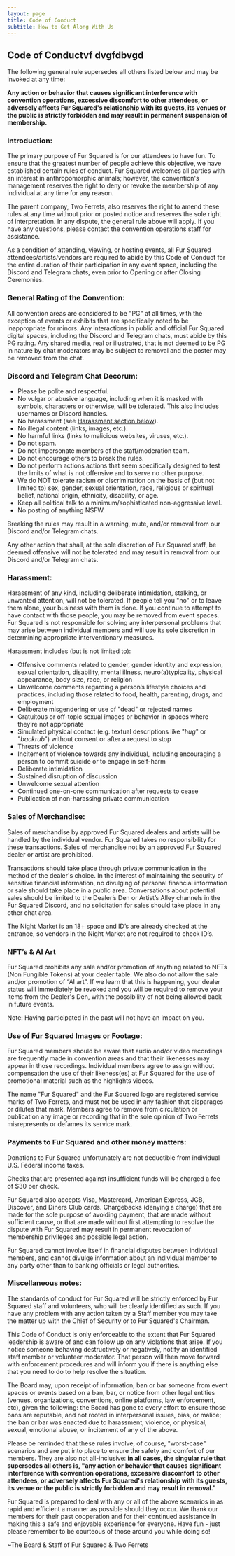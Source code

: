 ```yaml
---
layout: page
title: Code of Conduct
subtitle: How to Get Along With Us
---
```

## **Code of Conductvf dvgfdbvgd**

The following general rule supersedes all others listed below and may be invoked at any time:

**Any action or behavior that causes significant interference with convention operations, excessive discomfort to other attendees, or adversely affects Fur Squared's relationship with its guests, its venues or the public is strictly forbidden and may result in permanent suspension of membership.**

### **Introduction:**

The primary purpose of Fur Squared is for our attendees to have fun. To ensure that the greatest number of people achieve this objective, we have established certain rules of conduct. Fur Squared welcomes all parties with an interest in anthropomorphic animals; however, the convention's management reserves the right to deny or revoke the membership of any individual at any time for any reason.

The parent company, Two Ferrets, also reserves the right to amend these rules at any time without prior or posted notice and reserves the sole right of interpretation. In any dispute, the general rule above will apply. If you have any questions, please contact the convention operations staff for assistance.

As a condition of attending, viewing, or hosting events, all Fur Squared attendees/artists/vendors are required to abide by this Code of Conduct for the entire duration of their participation in any event space, including the Discord and Telegram chats, even prior to Opening or after Closing Ceremonies.

### **General Rating of the Convention:**

All convention areas are considered to be "PG" at all times, with the exception of events or exhibits that are specifically noted to be inappropriate for minors. Any interactions in public and official Fur Squared digital spaces, including the Discord and Telegram chats, must abide by this PG rating. Any shared media, real or illustrated, that is not deemed to be PG in nature by chat moderators may be subject to removal and the poster may be removed from the chat.

### **Discord and Telegram Chat Decorum:**

* Please be polite and respectful.
* No vulgar or abusive language, including when it is masked with symbols, characters or otherwise, will be tolerated. This also includes usernames or Discord handles.
* No harassment (see [Harassment section below](#harassment)).
* No illegal content (links, images, etc.).
* No harmful links (links to malicious websites, viruses, etc.).
* Do not spam.
* Do not impersonate members of the staff/moderation team.
* Do not encourage others to break the rules.
* Do not perform actions actions that seem specifically designed to test the limits of what is not offensive and to serve no other purpose.
* We do NOT tolerate racism or discrimination on the basis of (but not limited to) sex, gender, sexual orientation, race, religious or spiritual belief, national origin, ethnicity, disability, or age.
* Keep all political talk to a minimum/sophisticated non-aggressive level.
* No posting of anything NSFW.

Breaking the rules may result in a warning, mute, and/or removal from our Discord and/or Telegram chats.

Any other action that shall, at the sole discretion of Fur Squared staff, be deemed offensive will not be tolerated and may result in removal from our Discord and/or Telegram chats.

### **Harassment:**

Harassment of any kind, including deliberate intimidation, stalking, or unwanted attention, will not be tolerated. If people tell you "no" or to leave them alone, your business with them is done. If you continue to attempt to have contact with those people, you may be removed from event spaces. Fur Squared is not responsible for solving any interpersonal problems that may arise between individual members and will use its sole discretion in determining appropriate interventionary measures.

Harassment includes (but is not limited to):

* Offensive comments related to gender, gender identity and expression, sexual orientation, disability, mental illness, neuro(a)typicality, physical appearance, body size, race, or religion
* Unwelcome comments regarding a person’s lifestyle choices and practices, including those related to food, health, parenting, drugs, and employment
* Deliberate misgendering or use of "dead" or rejected names
* Gratuitous or off-topic sexual images or behavior in spaces where they’re not appropriate
* Simulated physical contact (e.g. textual descriptions like "*hug*" or "*backrub*") without consent or after a request to stop
* Threats of violence
* Incitement of violence towards any individual, including encouraging a person to commit suicide or to engage in self-harm
* Deliberate intimidation
* Sustained disruption of discussion
* Unwelcome sexual attention
* Continued one-on-one communication after requests to cease
* Publication of non-harassing private communication

### **Sales of Merchandise:**

Sales of merchandise by approved Fur Squared dealers and artists will be handled by the individual vendor. Fur Squared takes no responsibility for these transactions. Sales of merchandise not by an approved Fur Squared dealer or artist are prohibited.

Transactions should take place through private communication in the method of the dealer's choice. In the interest of maintaining the security of sensitive financial information, no divulging of personal financial information or sale should take place in a public area. Conversations about potential sales should be limited to the Dealer’s Den or Artist’s Alley channels in the Fur Squared Discord, and no solicitation for sales should take place in any other chat area.

The Night Market is an 18+ space and ID’s are already checked at the entrance, so vendors in the Night Market are not required to check ID’s.

### **NFT’s & AI Art**

Fur Squared prohibits any sale and/or promotion of anything related to NFTs (Non Fungible Tokens) at your dealer table. We also do not allow the sale and/or promotion of “AI art”. If we
learn that this is happening, your dealer status will immediately be revoked and you will be required to remove your items from the Dealer's Den, with the possibility of not being allowed back in future events.

Note: Having participated in the past will not have an impact on you.

### **Use of Fur Squared Images or Footage:**

Fur Squared members should be aware that audio and/or video recordings are frequently made in convention areas and that their likenesses may appear in those recordings. Individual members agree to assign without compensation the use of their likeness(es) at Fur Squared for the use of promotional material such as the highlights videos.

The name "Fur Squared" and the Fur Squared logo are registered service marks of Two Ferrets, and must not be used in any fashion that disparages or dilutes that mark. Members agree to remove from circulation or publication any image or recording that in the sole opinion of Two Ferrets misrepresents or defames its service mark.

### **Payments to Fur Squared and other money matters:**

Donations to Fur Squared unfortunately are not deductible from individual U.S. Federal income taxes.

Checks that are presented against insufficient funds will be charged a fee of $30 per check.

Fur Squared also accepts Visa, Mastercard, American Express, JCB, Discover, and Diners Club cards. Chargebacks (denying a charge) that are made for the sole purpose of avoiding payment, that are made without sufficient cause, or that are made without first attempting to resolve the dispute with Fur Squared may result in permanent revocation of membership privileges and possible legal action.

Fur Squared cannot involve itself in financial disputes between individual members, and cannot divulge information about an individual member to any party other than to banking officials or legal authorities.

### **Miscellaneous notes:**

The standards of conduct for Fur Squared will be strictly enforced by Fur Squared staff and volunteers, who will be clearly identified as such. If you have any problem with any action taken by a Staff member you may take the matter up with the Chief of Security or to Fur Squared's Chairman.

This Code of Conduct is only enforceable to the extent that Fur Squared leadership is aware of and can follow up on any violations that arise. If you notice someone behaving destructively or negatively, notify an identified staff member or volunteer moderator. That person will then move forward with enforcement procedures and will inform you if there is anything else that you need to do to help resolve the situation.

The Board may, upon receipt of information, ban or bar someone from event spaces or events based on a ban, bar, or notice from other legal entities (venues, organizations, conventions, online platforms, law enforcement, etc), given the following: the Board has gone to every effort to ensure those bans are reputable, and not rooted in interpersonal issues, bias, or malice; the ban or bar was enacted due to harassment, violence, or physical, sexual, emotional abuse, or incitement of any of the above.

Please be reminded that these rules involve, of course, "worst-case" scenarios and are put into place to ensure the safety and comfort of our members. They are also not all-inclusive: **in all cases, the singular rule that supersedes all others is, "any action or behavior that causes significant interference with convention operations, excessive discomfort to other attendees, or adversely affects Fur Squared's relationship with its guests, its venue or the public is strictly forbidden and may result in removal."**

Fur Squared is prepared to deal with any or all of the above scenarios in as rapid and efficient a manner as possible should they occur. We thank our members for their past cooperation and for their continued assistance in making this a safe and enjoyable experience for everyone. Have fun - just please remember to be courteous of those around you while doing so!

~The Board & Staff of Fur Squared & Two Ferrets